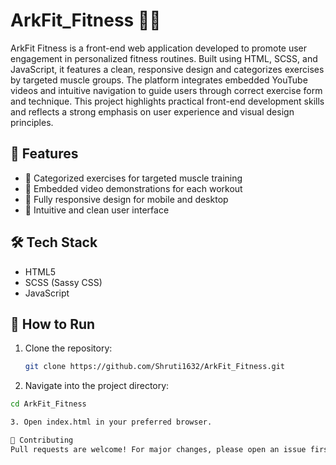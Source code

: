 # ArkFit_Fitness 🏋️‍♀️ 

ArkFit Fitness is a front-end web application developed to promote user engagement in personalized fitness routines. Built using HTML, SCSS, and JavaScript, it features a clean, responsive design and categorizes exercises by targeted muscle groups. The platform integrates embedded YouTube videos and intuitive navigation to guide users through correct exercise form and technique. This project highlights practical front-end development skills and reflects a strong emphasis on user experience and visual design principles.

## 🚀 Features

- 💪 Categorized exercises for targeted muscle training
- 🎥 Embedded video demonstrations for each workout
- 📱 Fully responsive design for mobile and desktop
- 🧭 Intuitive and clean user interface

## 🛠️ Tech Stack

- HTML5
- SCSS (Sassy CSS)
- JavaScript

## 🧩 How to Run

1. Clone the repository:

   ```bash
   git clone https://github.com/Shruti1632/ArkFit_Fitness.git

2. Navigate into the project directory:

```bash
cd ArkFit_Fitness

3. Open index.html in your preferred browser.

🤝 Contributing
Pull requests are welcome! For major changes, please open an issue first to discuss what you'd like to improve.

